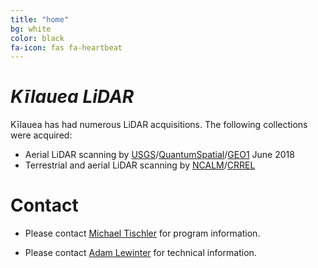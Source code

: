 ```yaml
---
title: "home"
bg: white
color: black
fa-icon: fas fa-heartbeat
---
```


# *Kīlauea LiDAR*

Kīlauea has had numerous LiDAR acquisitions. The following collections
were acquired:

* Aerial LiDAR scanning by [USGS](https://www.usgs.gov/)/[QuantumSpatial](https://quantumspatial.com/)/[GEO1](https://www.geo1.com/) June 2018
* Terrestrial and aerial LiDAR scanning by [NCALM](http://ncalm.cive.uh.edu/)/[CRREL](https://www.erdc.usace.army.mil/Locations/CRREL/)

# Contact

* Please contact [Michael Tischler](mailto:mtischler@usgs.gov) for program information.

* Please contact [Adam Lewinter](mailto:Adam.L.Lewinter@usace.army.mil) for technical information.


